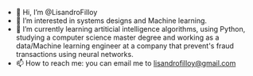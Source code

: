 - 👋 Hi, I’m @LisandroFilloy
- 👀 I’m interested in systems designs and Machine learning. 
- 🌱 I’m currently learning artiticial intelligence algorithms, using Python, studying a computer science master degree and working as a data/Machine learning engineer at a company that prevent's fraud transactions using neural networks.
- 📫 How to reach me: you can email me to lisandrofilloy@gmail.com

<!---
LisandroFilloy/LisandroFilloy is a ✨ special ✨ repository because its `README.md` (this file) appears on your GitHub profile.
You can click the Preview link to take a look at your changes.
--->
